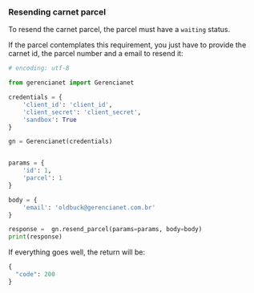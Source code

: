 ### Resending carnet parcel

To resend the carnet parcel, the parcel must have a `waiting` status.

If the parcel contemplates this requirement, you just have to provide the carnet id, the parcel number and a email to resend it:

```python
# encoding: utf-8

from gerencianet import Gerencianet

credentials = {
    'client_id': 'client_id',
    'client_secret': 'client_secret',
    'sandbox': True
}

gn = Gerencianet(credentials)


params = {
    'id': 1,
    'parcel': 1
}

body = {
    'email': 'oldbuck@gerencianet.com.br'
}

response =  gn.resend_parcel(params=params, body=body)
print(response)

```

If everything goes well, the return will be:

```python
{
  "code": 200
}
```
